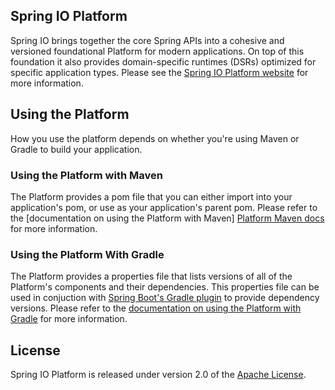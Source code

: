 ## Spring IO Platform

Spring IO brings together the core Spring APIs into a cohesive and versioned foundational Platform
for modern applications. On top of this foundation it also provides domain-specific runtimes (DSRs)
optimized for specific application types. Please see the [Spring IO Platform website] for more
information.

## Using the Platform

How you use the platform depends on whether you're using Maven or Gradle to build your application.

### Using the Platform with Maven

The Platform provides a pom file that you can either import into your application's pom, or use as
your application's parent pom. Please refer to the [documentation on using the Platform with Maven]
[Platform Maven docs] for more information.

### Using the Platform With Gradle

The Platform provides a properties file that lists versions of all of the Platform's components and
their dependencies. This properties file can be used in conjuction with
[Spring Boot's Gradle plugin][] to provide dependency versions. Please refer to the [documentation
on using the Platform with Gradle][Platform Gradle docs] for more information.

## License
Spring IO Platform is released under version 2.0 of the [Apache License][].

[Spring IO Platform website]: http://spring.io/platform
[Spring Boot's starter parent]: http://docs.spring.io/spring-boot/docs/1.1.9.RELEASE/reference/html/using-boot-build-systems.html#using-boot-maven-parent-pom
[Spring Boot's Maven plugin]: http://docs.spring.io/spring-boot/docs/1.1.9.RELEASE/reference/html/build-tool-plugins-maven-plugin.html
[Spring Boot's Gradle plugin]: http://docs.spring.io/spring-boot/docs/1.1.9.RELEASE/reference/html/build-tool-plugins-gradle-plugin.html
[Platform Maven docs]: http://docs.spring.io/platform/docs/current-SNAPSHOT/reference/htmlsingle/#getting-started-using-spring-io-platform-maven
[Platform Gradle docs]: http://docs.spring.io/platform/docs/current-SNAPSHOT/reference/htmlsingle/#getting-started-using-spring-io-platform-gradle
[Apache License]: http://www.apache.org/licenses/LICENSE-2.0